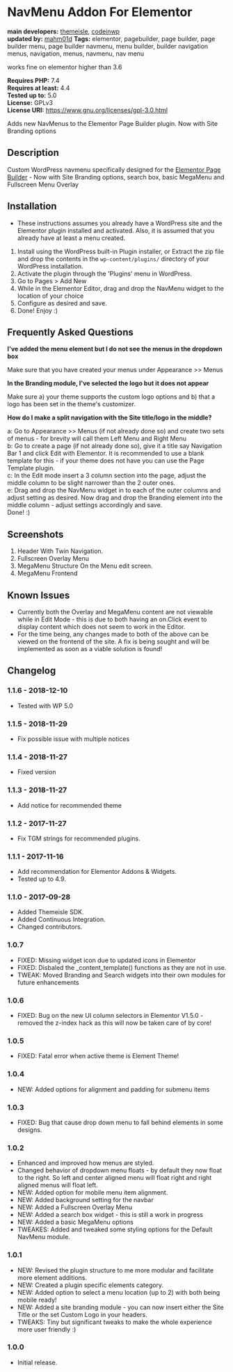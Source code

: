 # NavMenu Addon For Elementor #

**main developers:** [themeisle](https://profiles.wordpress.org/themeisle), [codeinwp](https://profiles.wordpress.org/codeinwp)  
**updated by:** [mahm01d](https://linkedin.com/in/mahm01d)
**Tags:** elementor, pagebuilder, page builder, page builder menu, page builder navmenu, menu builder, builder navigation menus, navigation, menus, navmenu, nav menu    
  
works fine on elementor higher than 3.6 
  
  **Requires PHP:** 7.4    
**Requires at least:** 4.4    
**Tested up to:** 5.0  
**License:** GPLv3  
**License URI:** https://www.gnu.org/licenses/gpl-3.0.html     

Adds new NavMenus to the Elementor Page Builder plugin. Now with Site Branding options

## Description ##
Custom WordPress navmenu specifically designed for the [Elementor Page Builder](https://wordpress.org/plugins/elementor/) - Now with Site Branding options, search box, basic MegaMenu and Fullscreen Menu Overlay

## Installation ##
* These instructions assumes you already have a WordPress site and the Elementor plugin installed and activated. Also, it is assumed that you already have at least a menu created.

1. Install using the WordPress built-in Plugin installer, or Extract the zip file and drop the contents in the `wp-content/plugins/` directory of your WordPress installation.
2. Activate the plugin through the 'Plugins' menu in WordPress.
3. Go to Pages > Add New
4. While in the Elementor Editor, drag and drop the NavMenu widget to the location of your choice
4. Configure as desired and save.
5. Done! Enjoy :)

## Frequently Asked Questions ##

**I've added the menu element but I do not see the menus in the dropdown box**    

Make sure that you have created your menus under Appearance >> Menus

**In the Branding module, I've selected the logo but it does not appear**    

Make sure a) your theme supports the custom logo options and b) that a logo has been set in the theme's customizer.   

**How do I make a split navigation with the Site title/logo in the middle?**

a: Go to Appearance >> Menus (if not already done so) and create two sets of menus - for brevity will call them Left Menu and Right Menu   
b: Go to create a page (if not already done so), give it a title say Navigation Bar 1 and click Edit with Elementor. It is recommended to use a blank template for this - if your theme does not have you can use the Page Template plugin.   
c: In the Edit mode insert a 3 column section into the page, adjust the middle column to be slight narrower than the 2 outer ones.   
e: Drag and drop the NavMenu widget in to each of the outer columns and adjust setting as desired. Now drag and drop the Branding element into the middle column - adjust settings accordingly and save.   
Done! :)  

## Screenshots ##

1. Header With Twin Navigation.
2. Fullscreen Overlay Menu
3. MegaMenu Structure On the Menu edit screen.
4. MegaMenu Frontend

## Known Issues ##

* Currently both the Overlay and MegaMenu content are not viewable while in Edit Mode - this is due to both having an on.Click event to display content which does not seem to work in the Editor.
* For the time being, any changes made to both of the above can be viewed on the frontend of the site. A fix is being sought and will be implemented as soon as a viable solution is found!

## Changelog ##
### 1.1.6 - 2018-12-10  ###

* Tested with WP 5.0


### 1.1.5 - 2018-11-29  ###

* Fix possible issue with multiple notices


### 1.1.4 - 2018-11-27  ###

* Fixed version


### 1.1.3 - 2018-11-27  ###

* Add notice for recommended theme


### 1.1.2 - 2017-11-27  ###

* Fix TGM strings for recommended plugins.


### 1.1.1 - 2017-11-16  ###

* Add recommendation for Elementor Addons & Widgets. 
* Tested up to 4.9.


### 1.1.0 - 2017-09-28  ###

* Added Themeisle SDK.
* Added Continuous Integration.
* Changed contributors.


### 1.0.7 ###
* FIXED: Missing widget icon due to updated icons in Elementor   
* FIXED: Disbaled the _content_template() functions as they are not in use.   
* TWEAK: Moved Branding and Search widgets into their own modules for future enhancements

### 1.0.6 ###
* FIXED: Bug on the new UI column selectors in Elementor V1.5.0 - removed the z-index hack as this will now be taken care of by core!

### 1.0.5 ###
* FIXED: Fatal error when active theme is Element Theme!

### 1.0.4 ###
* NEW: Added options for alignment and padding for submenu items

### 1.0.3 ###
* FIXED: Bug that cause drop down menu to fall behind elements in some designs.

### 1.0.2 ###
* Enhanced and improved how menus are styled.
* Changed behavior of dropdown menu floats - by default they now float to the right. So left and center aligned menu will float right and right aligned menus will float left.
* NEW: Added option for mobile menu item alignment.
* NEW: Added background setting for the navbar
* NEW: Added a Fullscreen Overlay Menu
* NEW: Added a search box widget - this is still a work in progress
* NEW: Added a basic MegaMenu options
* TWEAKES: Added and tweaked some styling options for the Default NavMenu module.

### 1.0.1 ###
* NEW: Revised the plugin structure to me more modular and facilitate more element additions.
* NEW: Created a plugin specific elements category.
* NEW: Added option to select a menu location (up to 2) with both being mobile ready!
* NEW: Added a site branding module - you can now insert either the Site Title or the set Custom Logo in your headers.
* TWEAKS: Tiny but significant tweaks to make the whole experience more user friendly :)

### 1.0.0 ###
* Initial release.
